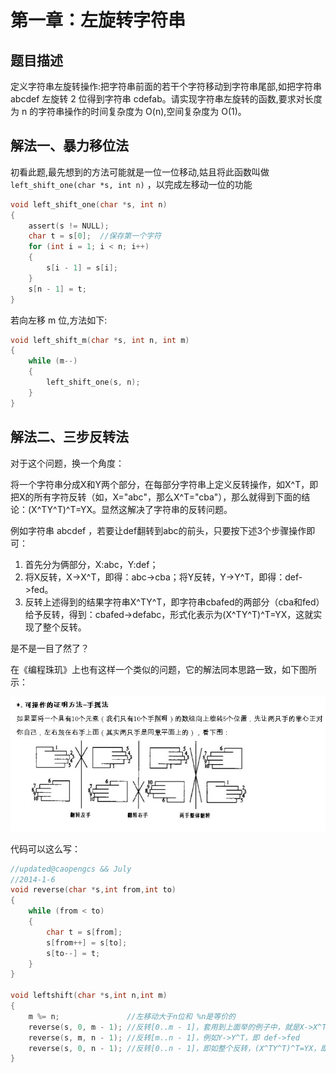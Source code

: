 # 第一章：左旋转字符串

## 题目描述

定义字符串左旋转操作:把字符串前面的若干个字符移动到字符串尾部,如把字符串 abcdef 左旋转 2 位得到字符串 cdefab。请实现字符串左旋转的函数,要求对长度为 n 的字符串操作的时间复杂度为 O(n),空间复杂度为 O(1)。


## 解法一、暴力移位法
初看此题,最先想到的方法可能就是一位一位移动,姑且将此函数叫做 `left_shift_one(char *s, int n)` ，以完成左移动一位的功能

```c
void left_shift_one(char *s, int n)
{
    assert(s != NULL);
    char t = s[0];  //保存第一个字符
    for (int i = 1; i < n; i++)
    {
        s[i - 1] = s[i];
    }
    s[n - 1] = t;
}
```

若向左移 m 位,方法如下:

```c
void left_shift_m(char *s, int n, int m)
{
    while (m--)
    {
        left_shift_one(s, n);
    }
}
```

## 解法二、三步反转法

对于这个问题，换一个角度：

将一个字符串分成X和Y两个部分，在每部分字符串上定义反转操作，如X^T，即把X的所有字符反转（如，X="abc"，那么X^T="cba"），那么就得到下面的结论：(X^TY^T)^T=YX。显然这解决了字符串的反转问题。

例如字符串 abcdef ，若要让def翻转到abc的前头，只要按下述3个步骤操作即可：

1. 首先分为俩部分，X:abc，Y:def；
2. 将X反转，X->X^T，即得：abc->cba；将Y反转，Y->Y^T，即得：def->fed。
3. 反转上述得到的结果字符串X^TY^T，即字符串cbafed的两部分（cba和fed）给予反转，得到：cbafed->defabc，形式化表示为(X^TY^T)^T=YX，这就实现了整个反转。

是不是一目了然了？

在《编程珠玑》上也有这样一个类似的问题，它的解法同本思路一致，如下图所示：

![](../images/1/3.jpeg)

代码可以这么写：
```c
//updated@caopengcs && July
//2014-1-6
void reverse(char *s,int from,int to)
{
    while (from < to)
    {
        char t = s[from];
        s[from++] = s[to];
        s[to--] = t;
    }
}

void leftshift(char *s,int n,int m)
{
    m %= n;               //左移动大于n位和 %n是等价的
    reverse(s, 0, m - 1); //反转[0..m - 1]，套用到上面举的例子中，就是X->X^T，即 abc->cba
    reverse(s, m, n - 1); //反转[m..n - 1]，例如Y->Y^T，即 def->fed
    reverse(s, 0, n - 1); //反转[0..n - 1]，即如整个反转，(X^TY^T)^T=YX，即 cbafed->defabc。
}
```
